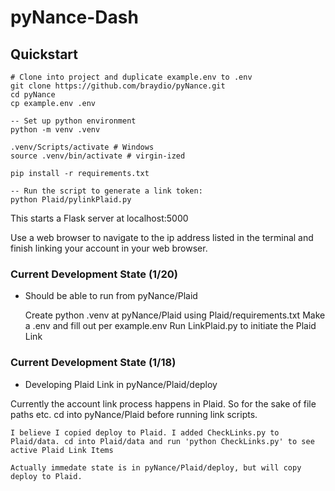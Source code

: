 # pyNance-Dash

## Quickstart

```
# Clone into project and duplicate example.env to .env
git clone https://github.com/braydio/pyNance.git
cd pyNance
cp example.env .env

-- Set up python environment
python -m venv .venv

.venv/Scripts/activate # Windows
source .venv/bin/activate # virgin-ized

pip install -r requirements.txt

-- Run the script to generate a link token:
python Plaid/pylinkPlaid.py
```

This starts a Flask server at localhost:5000

Use a web browser to navigate to the ip address listed in the terminal and finish linking your account in your web browser.



### Current Development State (1/20) 
- Should be able to run from pyNance/Plaid

    Create python .venv at pyNance/Plaid using Plaid/requirements.txt
    Make a .env and fill out per example.env
    Run LinkPlaid.py to initiate the Plaid Link

### Current Development State (1/18) 
- Developing Plaid Link in pyNance/Plaid/deploy

Currently the account link process happens in Plaid. So for the sake of file paths etc. cd into pyNance/Plaid before running link scripts.

    I believe I copied deploy to Plaid. I added CheckLinks.py to Plaid/data. cd into Plaid/data and run 'python CheckLinks.py' to see active Plaid Link Items

    Actually immedate state is in pyNance/Plaid/deploy, but will copy deploy to Plaid.